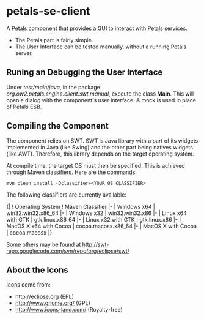 petals-se-client
================

A Petals component that provides a GUI to interact with Petals services.

+ The Petals part is fairly simple.
+ The User Interface can be tested manually, without a running Petals server.


Runing an Debugging the User Interface
--------------------------------------

Under *test/main/java*, in the package *org.ow2.petals.engine.client.swt.manual*, execute the class **Main**.
This will open a dialog with the component's user interface. A mock is used in place of Petals ESB.


Compiling the Component
-----------------------

The component relies on SWT.
SWT is Java library with a part of its widgets implemented in Java (like Swing) and the other part being natives widgets (like AWT).
Therefore, this library depends on the target operating system. 

At compile time, the target OS must then be specified.
This is achieved through Maven classifiers. Here are the commands.

	mvn clean install -Dclassifier=<YOUR_OS_CLASSIFIER>


The following classifiers are currently available:

{|
! Operating System
! Maven Classifier
|-
| Windows x64
| win32.win32.x86_64
|-
| Windows x32
| win32.win32.x86
|-
| Linux x64 with GTK
| gtk.linux.x86_64
|-
| Linux x32 with GTK
| gtk.linux.x86
|-
| MacOS X x64 with Cocoa
| cocoa.macosx.x86_64
|-
| MacOS X with Cocoa
| cocoa.macosx
|}

Some others may be found at http://swt-repo.googlecode.com/svn/repo/org/eclipse/swt/


About the Icons
---------------

Icons come from:
+ http://eclipse.org (EPL)
+ http://www.gnome.org/ (GPL)
+ http://www.icons-land.com/ (Royalty-free)
